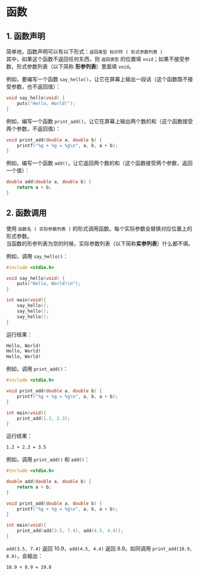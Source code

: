 # 函数

## 1. 函数声明

简单地，函数声明可以有以下形式：`返回类型 标识符 ( 形式参数列表 )`  
其中，如果这个函数不返回任何东西，则 `返回类型` 的位置填 `void`；如果不接受参数，形式参数列表（以下简称 **形参列表**）里面填 `void`。

例如，要编写一个函数 `say_hello()`，让它在屏幕上输出一段话（这个函数既不接受参数，也不返回值）：

```c
void say_hello(void) {
    puts("Hello, World!");
}
```

例如，编写一个函数 `print_add()`，让它在屏幕上输出两个数的和（这个函数接受两个参数，不返回值）：

```c
void print_add(double a, double b) {
    printf("%g + %g = %g\n", a, b, a + b);
}
```

例如，编写一个函数 `add()`，让它返回两个数的和（这个函数接受两个参数，返回一个值）：

```c
double add(double a, double b) {
    return a + b;
}
```

## 2. 函数调用

使用 `函数名 ( 实际参数列表 )` 的形式调用函数。每个实际参数会替换对应位置上的形式参数。  
当函数的形参列表为空的时候，实际参数列表（以下简称**实参列表**）什么都不填。

例如，调用 `say_hello()`：

```c
#include <stdio.h>

void say_hello(void) {
    puts("Hello, World!\n");
}

int main(void){
    say_hello();
    say_hello();
    say_hello();
}
```

运行结果：

```txt
Hello, World!
Hello, World!
Hello, World!
```

例如，调用 `print_add()`：

```c
#include <stdio.h>

void print_add(double a, double b) {
    printf("%g + %g = %g\n", a, b, a + b);
}

int main(void){
    print_add(1.2, 2.3);
}
```

运行结果：

```txt
1.2 + 2.3 = 3.5
```

例如，调用 `print_add()` 和 `add()`：

```c
#include <stdio.h>

double add(double a, double b) {
    return a + b;
}

void print_add(double a, double b) {
    printf("%g + %g = %g\n", a, b, a + b);
}

int main(void){
    print_add(add(3.5, 7.4), add(4.5, 4.4));
}
```

`add(3.5, 7.4)` 返回 10.9，`add(4.5, 4.4)` 返回 8.9。如同调用 `print_add(10.9, 8.9)`，会输出：

```txt
10.9 + 8.9 = 19.8
```
